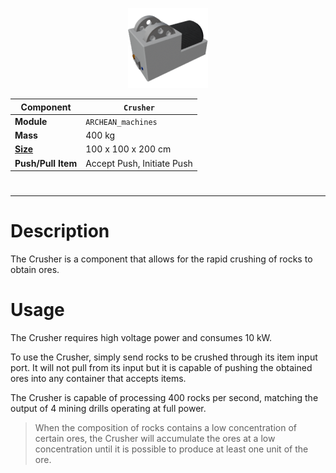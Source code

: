 <p align="center">
  <img src="Crusher.png" />
</p>

|Component|`Crusher`|
|---|---|
|**Module**|`ARCHEAN_machines`|
|**Mass**|400 kg|
|[**Size**](# "Based on the component's occupancy in a fixed 25cm grid.")|100 x 100 x 200 cm|
|**Push/Pull Item**|Accept Push, Initiate Push|
#
---

# Description
The Crusher is a component that allows for the rapid crushing of rocks to obtain ores.

# Usage
The Crusher requires high voltage power and consumes 10 kW.

To use the Crusher, simply send rocks to be crushed through its item input port. It will not pull from its input but it is capable of pushing the obtained ores into any container that accepts items.

The Crusher is capable of processing 400 rocks per second, matching the output of 4 mining drills operating at full power.

> When the composition of rocks contains a low concentration of certain ores, the Crusher will accumulate the ores at a low concentration until it is possible to produce at least one unit of the ore.
